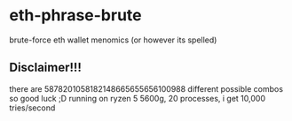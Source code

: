 # eth-phrase-brute
brute-force eth wallet menomics (or however its spelled)

## Disclaimer!!!
there are 5878201058182148665655656100988 different possible combos so good luck ;D
running on ryzen 5 5600g, 20 processes, i get 10,000 tries/second
